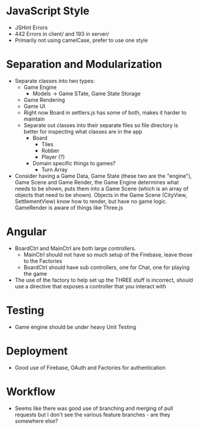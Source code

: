 # JavaScript Style
- JSHint Errors
- 442 Errors in client/ and 193 in server/ 
- Primarily not using camelCase, prefer to use one style

# Separation and Modularization
- Separate classes into two types:
    + Game Engine
        * Models -> Game STate, Game State Storage
    + Game Rendering
    + Game UI
    + Right now Board in settlers.js has some of both, makes it harder to maintain
    + Separate out classes into their separate files so file directory is better for inspecting what classes are in the app
        * Board
            - Tiles
            - Robber
            - Player (?)
        * Domain specific things to games?
            - Turn Array
- Consider having a Game Data, Game State (these two are the "engine"), Game Scene and Game Render, the Game Engine determines what needs to be shown, puts them into a Game Scene (which is an array of objects that need to be shown).  Objects in the Game Scene (CityView, SettlementView) know how to render, but have no game logic.  GameRender is aware of things like Three.js


# Angular
- BoardCtrl and MainCtrl are both large controllers.
    + MainCtrl should not have so much setup of the Firebase, leave those to the Factories
    + BoardCtrl should have sub controllers, one for Chat, one for playing the game
- The use of the factory to help set up the THREE stuff is incorrect, should use a directive that exposes a controller that you interact with


# Testing
- Game engine should be under heavy Unit Testing

# Deployment
- Good use of Firebase, OAuth and Factories for authentication

# Workflow
- Seems like there was good use of branching and merging of pull requests but I don't see the various feature branches - are they somewhere else?

